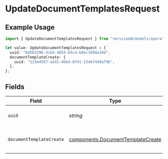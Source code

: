 # UpdateDocumentTemplatesRequest

## Example Usage

```typescript
import { UpdateDocumentTemplatesRequest } from "servicem8/models/operations";

let value: UpdateDocumentTemplatesRequest = {
  uuid: "b4563396-3cb5-4855-b5c4-b8ec3d98a34d",
  documentTemplateCreate: {
    uuid: "123e4567-a241-4bbd-8f41-23467449af9b",
  },
};
```

## Fields

| Field                                                                                  | Type                                                                                   | Required                                                                               | Description                                                                            |
| -------------------------------------------------------------------------------------- | -------------------------------------------------------------------------------------- | -------------------------------------------------------------------------------------- | -------------------------------------------------------------------------------------- |
| `uuid`                                                                                 | *string*                                                                               | :heavy_check_mark:                                                                     | UUID of the Document Template                                                          |
| `documentTemplateCreate`                                                               | [components.DocumentTemplateCreate](../../models/components/documenttemplatecreate.md) | :heavy_check_mark:                                                                     | Document Template fields to update                                                     |